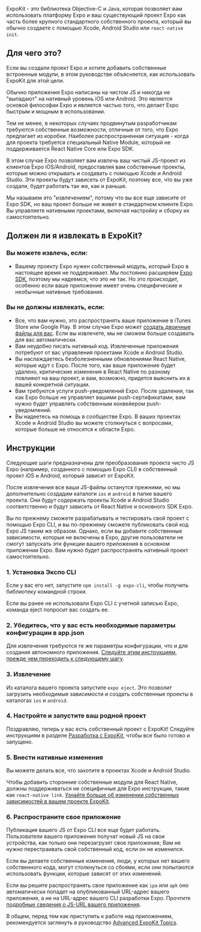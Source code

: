 <!--- EN-Revision: 0e1ec55febf590da8e3307807b0116640aa7ede8 -->

ExpoKit - это библиотека Objective-C и Java, которая позволяет вам использовать платформу Expo и ваш существующий проект Expo как часть более крупного стандартного собственного проекта, который вы обычно создаете с помощью Xcode, Android Studio или `react-native init`.

## Для чего это?

Если вы создали проект Expo и хотите добавить собственные встроенные модули, в этом руководстве объясняется, как использовать ExpoKit для этой цели.

Обычно приложения Expo написаны на чистом JS и никогда не "выпадают" на нативный уровень iOS или Android. Это является основой философии Expo и является частью того, что делает Expo быстрым и мощным в использовании.

Тем не менее, в некоторых случаях продвинутым разработчикам требуются собственные возможности, отличные от того, что Expo предлагает из коробки. Наиболее распространенная ситуация - когда для проекта требуется специальный Native Module, который не поддерживается React Native Core или Expo SDK.

В этом случае Expo позволяет вам _извлечь_ ваш чистый JS-проект из клиентов Expo iOS/Android, предоставляя вам собственные проекты, которые можно открывать и создавать с помощью Xcode и Android Studio. Эти проекты будут зависеть от ExpoKit, поэтому все, что вы уже создали, будет работать так же, как и раньше.

Мы называем это "извлечением", потому что вы все еще зависите от Expo SDK, но ваш проект больше не живет в стандартном клиенте Expo. Вы управляете нативными проектами, включая настройку и сборку их самостоятельно.

## Должен ли я извлекать в ExpoKit?

### Вы можете извлечь, если:

- Вашему проекту Expo нужен собственный модуль, который Expo в настоящее время не поддерживает. Мы постоянно расширяем [Expo SDK](../sdk/overview.md), поэтому мы надеемся, что это не так. Но это происходит, особенно если ваше приложение имеет очень специфические и необычные нативные требования.

### Вы не должны извлекать, если:

- Все, что вам нужно, это распространять ваше приложение в iTunes Store или Google Play. В этом случае Expo может [создать двоичные файлы для вас](../distribution/building-standalone-apps.md). Если вы извлечете, мы не сможем больше создавать для вас автоматически.
- Вам неудобно писать нативный код. Извлеченные приложения потребуют от вас управления проектами Xcode и Android Studio.
- Вы наслаждаетесь безболезненными обновлениями React Native, которые идут с Expo. После того, как ваше приложение будет удалено, критические изменения в React Native по разному повлияют на ваш проект, и вам, возможно, придется выяснить их в вашей конкретной ситуации.
- Вам требуются услуги push-уведомлений Expo. После удаления, так как Expo больше не управляет вашими push-сертификатами, вам нужно будет управлять собственным конвейером push-уведомлений.
- Вы надеетесь на помощь в сообществе Expo. В ваших проектах Xcode и Android Studio вы можете столкнуться с вопросами, которые больше не относятся к области Expo.

## Инструкции

Следующие шаги предназначены для преобразования проекта чисто JS Expo (например, созданного с помощью Expo CLI) 
в собственный проект iOS и Android, который зависит от ExpoKit.

После извлечения все ваши JS-файлы останутся прежними, но мы дополнительно создадим каталоги `ios` и 
`android` в папке вашего проекта. Они будут содержать проекты Xcode и Android Studio 
соответственно и будут зависеть от React Native и основного SDK Expo.

Вы по прежнему сможете разрабатывать и тестировать свой проект с помощью Expo CLI, и вы по-прежнему сможете публиковать 
свой код Expo JS таким же образом. Однако, если вы добавите собственные зависимости, которые не включены 
в Expo, другие пользователи не смогут запускать эти функции вашего приложения в основном приложении Expo.
Вам нужно будет распространять нативный проект самостоятельно.

### 1. Установка Экспо CLI

Если у вас его нет, запустите `npm install -g expo-cli`, чтобы получить библиотеку командной строки.

Если вы ранее не использовали Expo CLI с учетной записью Expo, команда eject попросит вас создать ее.

### 2. Убедитесь, что у вас есть необходимые параметры конфигурации в app.json

Для извлечения требуются те же параметры конфигурации, что и для создания автономного приложения. [Следуйте этим инструкциям, прежде чем переходить к следующему шагу](../distribution/building-standalone-apps.md#2-configure-appjson).

### 3. Извлечение

Из каталога вашего проекта запустите `expo eject`. Это позволит загрузить необходимые зависимости 
и создать собственные проекты в каталогах `ios` и `android`.

### 4. Настройте и запустите ваш родной проект

Поздравляю, теперь у вас есть собственный проект с ExpoKit! Следуйте инструкциям в разделе [Разработка с ExpoKit](expokit.md), чтобы все было готово и запущено.

### 5. Внести нативные изменения

Вы можете делать все, что захотите в проектах Xcode и Android Studio.

Чтобы добавить сторонние собственные модули для React Native, должны поддерживаться не специфичные для Expo инструкции, такие как `react-native link`. [Узнайте больше об изменении собственных зависимостей в вашем проекте ExpoKit](expokit.md#Изменение-родных-зависимостей).

### 6. Распространите свое приложение

Публикация вашего JS от Expo CLI все еще будет работать. Пользователи вашего приложения получат новый JS на свои 
устройства, как только они перезагрузят свое приложение; Вам не нужно перестраивать свой собственный код, если он 
не изменился.

Если вы делаете собственные изменения, люди, у которых нет вашего собственного кода, могут столкнуться со сбоями, если 
они попытаются использовать функции, которые зависят от этих изменений.

Если вы решите распространять свое приложение как `ipa` или `apk` оно автоматически попадет на 
опубликованный URL-адрес вашего приложения, а не на URL-адрес вашего CLI разработки Expo. Прочтите [подробные сведения о JS-URL вашего приложения](advanced-expokit-topics.md#Настройка-URL-JS).

В общем, перед тем как приступить к работе над приложением, рекомендуется заглянуть в руководство [Advanced ExpoKit Topics](advanced-expokit-topics.md).
